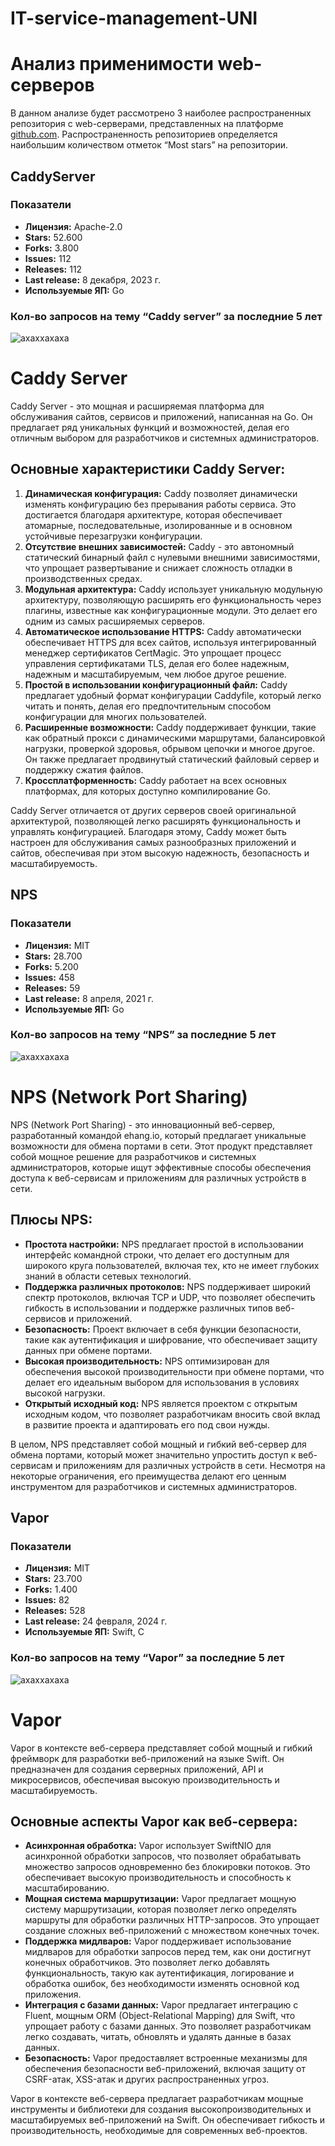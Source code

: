 # IT-service-management-UNI

# Анализ применимости web-серверов

В данном анализе будет рассмотрено 3 наиболее распространенных репозитория с web-серверами, представленных на платформе [github.com](https://github.com). Распространенность репозиториев определяется наибольшим количеством отметок “Most stars” на репозитории.

## CaddyServer

### Показатели

- **Лицензия:** Apache-2.0
- **Stars:** 52.600
- **Forks:** 3.800
- **Issues:** 112
- **Releases:** 112
- **Last release:** 8 декабря, 2023 г.
- **Используемые ЯП:** Go

### Кол-во запросов на тему “Caddy server” за последние 5 лет
![ахаххахаха](https://sun9-45.userapi.com/impg/Gh3vdPjSWB4PmeD4fCUADrhKs7v_E9PA0xEQig/awOynrE1kwc.jpg?size=1128x376&quality=96&sign=18a82d313135e248c72efb712f3c14e1&type=album)

# Caddy Server

Caddy Server - это мощная и расширяемая платформа для обслуживания сайтов, сервисов и приложений, написанная на Go. Он предлагает ряд уникальных функций и возможностей, делая его отличным выбором для разработчиков и системных администраторов.

## Основные характеристики Caddy Server:

1. **Динамическая конфигурация:** Caddy позволяет динамически изменять конфигурацию без прерывания работы сервиса. Это достигается благодаря архитектуре, которая обеспечивает атомарные, последовательные, изолированные и в основном устойчивые перезагрузки конфигурации.
2. **Отсутствие внешних зависимостей:** Caddy - это автономный статический бинарный файл с нулевыми внешними зависимостями, что упрощает развертывание и снижает сложность отладки в производственных средах.
3. **Модульная архитектура:** Caddy использует уникальную модульную архитектуру, позволяющую расширять его функциональность через плагины, известные как конфигурационные модули. Это делает его одним из самых расширяемых серверов.
4. **Автоматическое использование HTTPS:** Caddy автоматически обеспечивает HTTPS для всех сайтов, используя интегрированный менеджер сертификатов CertMagic. Это упрощает процесс управления сертификатами TLS, делая его более надежным, надежным и масштабируемым, чем любое другое решение.
5. **Простой в использовании конфигурационный файл:** Caddy предлагает удобный формат конфигурации Caddyfile, который легко читать и понять, делая его предпочтительным способом конфигурации для многих пользователей.
6. **Расширенные возможности:** Caddy поддерживает функции, такие как обратный прокси с динамическими маршрутами, балансировкой нагрузки, проверкой здоровья, обрывом цепочки и многое другое. Он также предлагает продвинутый статический файловый сервер и поддержку сжатия файлов.
7. **Кроссплатформенность:** Caddy работает на всех основных платформах, для которых доступно компилирование Go.

Caddy Server отличается от других серверов своей оригинальной архитектурой, позволяющей легко расширять функциональность и управлять конфигурацией. Благодаря этому, Caddy может быть настроен для обслуживания самых разнообразных приложений и сайтов, обеспечивая при этом высокую надежность, безопасность и масштабируемость.

## NPS

### Показатели

- **Лицензия:** MIT
- **Stars:** 28.700
- **Forks:** 5.200
- **Issues:** 458
- **Releases:** 59
- **Last release:** 8 апреля, 2021 г.
- **Используемые ЯП:** Go

### Кол-во запросов на тему “NPS” за последние 5 лет

![ахаххахаха](https://sun9-38.userapi.com/impg/VmN2p_OONV_4VUavx4QDvGifPaFcoQuNpHoj4A/ErJLOEuR7PA.jpg?size=1125x406&quality=96&sign=4cd665b2c42b9087bbb569d25b143879&type=album)

# NPS (Network Port Sharing)

NPS (Network Port Sharing) - это инновационный веб-сервер, разработанный командой ehang.io, который предлагает уникальные возможности для обмена портами в сети. Этот продукт представляет собой мощное решение для разработчиков и системных администраторов, которые ищут эффективные способы обеспечения доступа к веб-сервисам и приложениям для различных устройств в сети.

## Плюсы NPS:

- **Простота настройки:** NPS предлагает простой в использовании интерфейс командной строки, что делает его доступным для широкого круга пользователей, включая тех, кто не имеет глубоких знаний в области сетевых технологий.
- **Поддержка различных протоколов:** NPS поддерживает широкий спектр протоколов, включая TCP и UDP, что позволяет обеспечить гибкость в использовании и поддержке различных типов веб-сервисов и приложений.
- **Безопасность:** Проект включает в себя функции безопасности, такие как аутентификация и шифрование, что обеспечивает защиту данных при обмене портами.
- **Высокая производительность:** NPS оптимизирован для обеспечения высокой производительности при обмене портами, что делает его идеальным выбором для использования в условиях высокой нагрузки.
- **Открытый исходный код:** NPS является проектом с открытым исходным кодом, что позволяет разработчикам вносить свой вклад в развитие проекта и адаптировать его под свои нужды.

В целом, NPS представляет собой мощный и гибкий веб-сервер для обмена портами, который может значительно упростить доступ к веб-сервисам и приложениям для различных устройств в сети. Несмотря на некоторые ограничения, его преимущества делают его ценным инструментом для разработчиков и системных администраторов.

## Vapor

### Показатели

- **Лицензия:** MIT
- **Stars:** 23.700
- **Forks:** 1.400
- **Issues:** 82
- **Releases:** 528
- **Last release:** 24 февраля, 2024 г.
- **Используемые ЯП:** Swift, C

### Кол-во запросов на тему “Vapor” за последние 5 лет

![ахаххахаха](https://sun9-22.userapi.com/impg/D6nshB50uLPH6jl5FfFq-3IeLwZ7Jwj04S3a2w/rSDNYdGEGkI.jpg?size=846x367&quality=96&sign=9ae307c7b6a3bbbf6492b7697ed9ad94&type=album)

# Vapor

Vapor в контексте веб-сервера представляет собой мощный и гибкий фреймворк для разработки веб-приложений на языке Swift. Он предназначен для создания серверных приложений, API и микросервисов, обеспечивая высокую производительность и масштабируемость.

## Основные аспекты Vapor как веб-сервера:

- **Асинхронная обработка:** Vapor использует SwiftNIO для асинхронной обработки запросов, что позволяет обрабатывать множество запросов одновременно без блокировки потоков. Это обеспечивает высокую производительность и способность к масштабированию.
- **Мощная система маршрутизации:** Vapor предлагает мощную систему маршрутизации, которая позволяет легко определять маршруты для обработки различных HTTP-запросов. Это упрощает создание сложных веб-приложений с множеством конечных точек.
- **Поддержка мидлваров:** Vapor поддерживает использование мидлваров для обработки запросов перед тем, как они достигнут конечных обработчиков. Это позволяет легко добавлять функциональность, такую как аутентификация, логирование и обработка ошибок, без необходимости изменять основной код приложения.
- **Интеграция с базами данных:** Vapor предлагает интеграцию с Fluent, мощным ORM (Object-Relational Mapping) для Swift, что упрощает работу с базами данных. Это позволяет разработчикам легко создавать, читать, обновлять и удалять данные в базах данных.
- **Безопасность:** Vapor предоставляет встроенные механизмы для обеспечения безопасности веб-приложений, включая защиту от CSRF-атак, XSS-атак и других распространенных угроз.

Vapor в контексте веб-сервера предлагает разработчикам мощные инструменты и библиотеки для создания высокопроизводительных и масштабируемых веб-приложений на Swift. Он обеспечивает гибкость и производительность, необходимые для современных веб-проектов.

